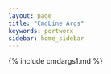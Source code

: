 ```yaml
---
layout: page
title: "CmdLine Args"
keywords: portworx
sidebar: home_sidebar
---
```



{% include cmdargs1.md %}
